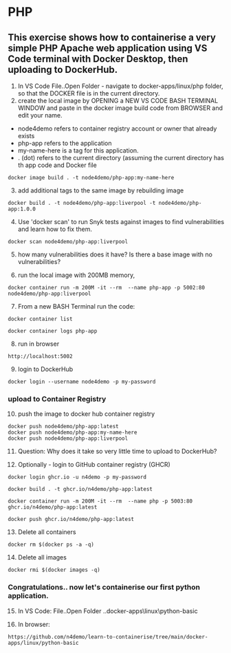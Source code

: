 
# PHP
## This exercise shows how to containerise a very simple PHP Apache web application using VS Code terminal with Docker Desktop, then uploading to DockerHub.  

1. In VS Code File..Open Folder - navigate to docker-apps/linux/php folder, so that the DOCKER file is in the current directory. 
2. create the local image by OPENING a NEW VS CODE BASH TERMINAL WINDOW and paste in the docker image build code from BROWSER and edit your name. 

- node4demo refers to container registry account or owner that already exists
- php-app refers to the application 
- my-name-here is a tag for this application. 
- . (dot) refers to the current directory (assuming the current directory has th app code and Docker file

```
docker image build . -t node4demo/php-app:my-name-here
```

3. add additional tags to the same image by rebuilding image

```
docker build . -t node4demo/php-app:liverpool -t node4demo/php-app:1.0.0
```

4. Use 'docker scan' to run Snyk tests against images to find vulnerabilities and learn how to fix them.

```
docker scan node4demo/php-app:liverpool
```

5. how many vulnerabilities does it have? Is there a base image with no vulnerabilities?

6. run the local image with 200MB memory, 

```
docker container run -m 200M -it --rm  --name php-app -p 5002:80 node4demo/php-app:liverpool
```

7. From a new BASH Terminal run the code:

```
docker container list

docker container logs php-app
```

8. run in browser
```
http://localhost:5002
```

9. login to DockerHub

```
docker login --username node4demo -p my-password
```

### upload to Container Registry

10. push the image to docker hub container registry

```
docker push node4demo/php-app:latest
docker push node4demo/php-app:my-name-here
docker push node4demo/php-app:liverpool
```
11. Question: Why does it take so very little time to upload to DockerHub?

12. Optionally - login to GitHub container registry (GHCR)

```
docker login ghcr.io -u n4demo -p my-password

docker build . -t ghcr.io/n4demo/php-app:latest

docker container run -m 200M -it --rm  --name php -p 5003:80 ghcr.io/n4demo/php-app:latest

docker push ghcr.io/n4demo/php-app:latest
```

13. Delete all containers

```
docker rm $(docker ps -a -q)
```

14. Delete all images

```
docker rmi $(docker images -q)
```

### Congratulations.. now let's containerise our first python application.

15. In VS Code: File..Open Folder ..docker-apps\linux\python-basic

16. In browser: 

```
https://github.com/n4demo/learn-to-containerise/tree/main/docker-apps/linux/python-basic
```
